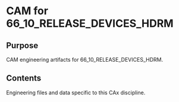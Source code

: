 # CAM for 66_10_RELEASE_DEVICES_HDRM

## Purpose
CAM engineering artifacts for 66_10_RELEASE_DEVICES_HDRM.

## Contents
Engineering files and data specific to this CAx discipline.
